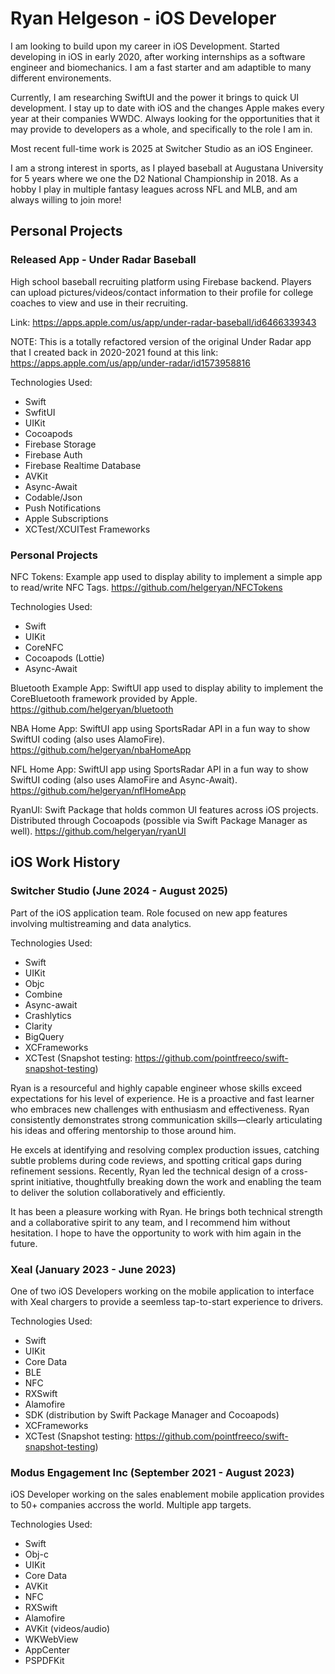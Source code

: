 # Ryan Helgeson - iOS Developer

I am looking to build upon my career in iOS Development. Started developing in iOS in early 2020, after working internships as a software engineer and biomechanics. I am a fast starter and am adaptible to many different environements. 

Currently, I am researching SwiftUI and the power it brings to quick UI development. I stay up to date with iOS and the changes Apple makes every year at their companies WWDC. Always looking for the opportunities that it may provide to developers as a whole, and specifically to the role I am in.

Most recent full-time work is 2025 at Switcher Studio as an iOS Engineer.

I am a strong interest in sports, as I played baseball at Augustana University for 5 years where we one the D2 National Championship in 2018. As a hobby I play in multiple fantasy leagues across NFL and MLB, and am always willing to join more!

## Personal Projects 

### Released App - Under Radar Baseball
High school baseball recruiting platform using Firebase backend. Players can upload pictures/videos/contact information to their profile for college coaches to view and use in their recruiting. 

Link: https://apps.apple.com/us/app/under-radar-baseball/id6466339343

NOTE: This is a totally refactored version of the original Under Radar app that I created back in 2020-2021 found at this link:
https://apps.apple.com/us/app/under-radar/id1573958816

Technologies Used:
- Swift
- SwfitUI
- UIKit
- Cocoapods
- Firebase Storage
- Firebase Auth
- Firebase Realtime Database
- AVKit
- Async-Await
- Codable/Json
- Push Notifications
- Apple Subscriptions
- XCTest/XCUITest Frameworks

### Personal Projects

NFC Tokens: Example app used to display ability to implement a simple app to read/write NFC Tags. https://github.com/helgeryan/NFCTokens

Technologies Used:
- Swift
- UIKit
- CoreNFC
- Cocoapods (Lottie)
- Async-Await

Bluetooth Example App: SwiftUI app used to display ability to implement the CoreBluetooth framework provided by Apple. https://github.com/helgeryan/bluetooth

NBA Home App: SwiftUI app using SportsRadar API in a fun way to show SwiftUI coding (also uses AlamoFire). https://github.com/helgeryan/nbaHomeApp

NFL Home App: SwiftUI app using SportsRadar API in a fun way to show SwiftUI coding (also uses AlamoFire and Async-Await). https://github.com/helgeryan/nflHomeApp

RyanUI: Swift Package that holds common UI features across iOS projects. Distributed through Cocoapods (possible via Swift Package Manager as well). https://github.com/helgeryan/ryanUI

## iOS Work History 

### Switcher Studio (June 2024 - August 2025)
Part of the iOS application team. Role focused on new app features involving multistreaming and data analytics. 

Technologies Used:
- Swift
- UIKit
- Objc
- Combine
- Async-await
- Crashlytics
- Clarity
- BigQuery
- XCFrameworks
- XCTest (Snapshot testing: https://github.com/pointfreeco/swift-snapshot-testing)

Ryan is a resourceful and highly capable engineer whose skills exceed expectations for his level of experience. He is a proactive and fast learner who embraces new challenges with enthusiasm and effectiveness. Ryan consistently demonstrates strong communication skills—clearly articulating his ideas and offering mentorship to those around him.

He excels at identifying and resolving complex production issues, catching subtle problems during code reviews, and spotting critical gaps during refinement sessions. Recently, Ryan led the technical design of a cross-sprint initiative, thoughtfully breaking down the work and enabling the team to deliver the solution collaboratively and efficiently.

It has been a pleasure working with Ryan. He brings both technical strength and a collaborative spirit to any team, and I recommend him without hesitation. I hope to have the opportunity to work with him again in the future.

### Xeal (January 2023 - June 2023)
One of two iOS Developers working on the mobile application to interface with Xeal chargers to provide a seemless tap-to-start experience to drivers.

Technologies Used:
- Swift
- UIKit
- Core Data
- BLE
- NFC
- RXSwift
- Alamofire
- SDK (distribution by Swift Package Manager and Cocoapods)
- XCFrameworks
- XCTest (Snapshot testing: https://github.com/pointfreeco/swift-snapshot-testing)


### Modus Engagement Inc (September 2021 - August 2023)
iOS Developer working on the sales enablement mobile application provides to 50+ companies accross the world. Multiple app targets.

Technologies Used:
- Swift
- Obj-c
- UIKit
- Core Data
- AVKit
- NFC
- RXSwift
- Alamofire
- AVKit (videos/audio)
- WKWebView
- AppCenter
- PSPDFKit

